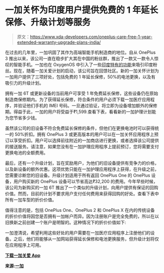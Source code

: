 # 一加关怀为印度用户提供免费的 1 年延长保修、升级计划等服务

> 原文：<https://www.xda-developers.com/oneplus-care-free-1-year-extended-warranty-upgrade-plans-india/>

在过去的几年里，一加巩固了其作为高端智能手机制造商的地位。自从 OnePlus 3 推出以来，该公司一直在稳步扩大其在中国的粉丝群，推出了一款又一款令人惊叹的智能手机。一加也在 OxygenOS 中引入了一些[印度特有的功能](https://www.xda-developers.com/oneplus-announces-india-specific-features-oxygenos/)来吸引印度粉丝。现在，随着一加关爱计划的启动，该公司旨在回馈社区。新的一加关怀计划为一加用户提供了三项好处，包括免费的 1 年延长保修，50%的电池更换，以及有吸引力的升级计划。

拥有一加 6T 或更新设备的当前用户可享受 1 年免费延长保修，这些设备仍在原始制造商保修期内。为了获得延长保修，符合条件的用户必须下载一加医疗应用程序，并验证他们手机的 IMEI 号码。一旦通过验证，将立即为设备增加额外的保修期。得益于此，一加的用户将受益于₹1,599.查看下表，看看新的一加护理计划能为您节省多少钱。

虽然该公司的旧设备不符合免费延长保修的条件，但他们在更换电池时可以获得统一的 50%折扣。拥有 OnePlus 3 或更高版本的用户可以在一加关怀应用程序上预订以享受折扣。用户可以选择前往附近的一加商店进行更换，或者选择该公司提供的接送服务。请注意，如果您没有在一加护理应用程序上提前预订，您将需要支付更换电池的全额费用。

最后，还有一个升级计划，旨在奖励用户，为他们的旧设备提供有竞争力的价格，以及新设备的额外优惠。这项优势只能在一加护理应用程序上获得，在升级之前，您需要诊断您的旧设备。升级计划适用于所有返回 OnePlus One 的 OnePlus 设备，用户购买新的 OnePlus 设备可以节省高达₹32,200 的费用。今年早些时候，该公司为新购买的一加 6T 推出了一个类似的升级计划，向用户提供有保证的回购价值。然而，目前的计划不要求用户支付任何费用来获得回购的好处。查看下表中所有一加车型的折价价值。

值得注意的是，包括 OnePlus One、OnePlus 2 和 OnePlus X 在内的传统设备的折价价值将因您是否拥有一加帐户而异。因为注册账户是完全免费的，所以在以旧换新之前创建一个账户是明智的。这种情况下的折价价值如下:

一加澄清说，希望利用这些好处的用户需要在一加医疗应用程序上注册他们的设备。之后，他们将能够从一加网站获得延长保修和电池更换服务，但升级计划将仅在应用程序上可用。

**[下载一加关爱 App](https://play.google.com/store/apps/details?id=oneplus.consumer.android)**

**来源:[一加](https://support.oneplus.com/app/answers/detail/a_id/4527/~/oneplus-care-benefits)**